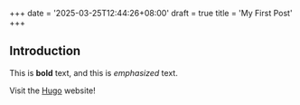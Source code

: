 +++
date = '2025-03-25T12:44:26+08:00'
draft = true
title = 'My First Post'
+++
## Introduction

This is **bold** text, and this is *emphasized* text.

Visit the [Hugo](https://gohugo.io) website!